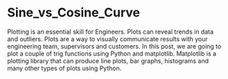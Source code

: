 # Sine_vs_Cosine_Curve
Plotting is an essential skill for Engineers. Plots can reveal trends in data and outliers. Plots are a way to visually communicate results with your engineering team, supervisors and customers. In this post, we are going to plot a couple of trig functions using Python and matplotlib. Matplotlib is a plotting library that can produce line plots, bar graphs, histograms and many other types of plots using Python.
